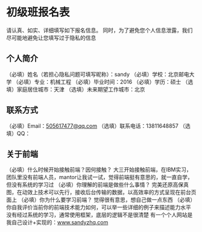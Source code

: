 # 初级班报名表

请认真、如实、详细填写如下报名信息。
同时，为了避免您个人信息泄露，我们尽可能地避免让您填写过于隐私的信息

## 个人简介

（必填）姓名（若担心隐私问题可填写昵称）：sandy
（必填）学校：北京邮电大学
（必填）专业：机械工程
（必填）毕业时间：2016
（必填）学历：硕士
（选填）家庭居住城市：天津
（选填）未来期望工作城市：北京

## 联系方式

（必填）Email：505617477@qq.com
（选填）联系电话：13811648857
（选填）QQ：

## 关于前端

（必填）什么时候开始接触前端？因何接触？
大三开始接触前端，在IBM实习，团队里没有前端人员，mantor让我试一试，觉得前端挺有意思的，就一直自学，但没有系统的学习过
（必填）你理解的前端是做些什么事情？
完美还原高保真图，在动效上技术可以先行，接收后台传输的数据，以高效率的方式呈现在前台页面上
（必填）你为什么要学习前端？
觉得很有意思，想自己做一点东西
（必填）你自我评价当前你的前端技术能力如何，可以举一些详细的例子来描述能力水平
没有经过系统的学习，通常使用框架，底层的逻辑不是很清楚
有一个个人网站是我自己设计+实现的：www.sandyzhq.com
